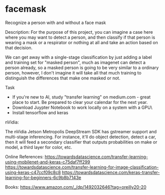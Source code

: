 # facemask
Recognize a person with and without a face mask

Description: For the purpose of this project, you can imagine a case here where you may want to detect a person, and then classify if that person is wearing a mask or a respirator or nothing at all and take an action based on that decision.

We can get away with a single-stage classification by just adding a label and training set for "masked person", much as imagenet can detect a person already, so a masked person is going to be very similar to a ordinary person, however, I don't imagine it will take all that much training to distinguish the differences that make one masked or not.

Task
 - If you're new to AI, study "transfer learning" on medium.com - great place to start. Be prepared to clear your calendar for the next year.
 - Download Juypter Notebook to work locally on a system with a GPU\
 - Install tensorflow and keras

 
nVidia:

The nVidia Jetson Metropolis DeepStream SDK has gstreamer support and multi-stage inferencing. For instance, it'll do object detection, detect a car, then it will feed a secondary classifier that outputs probabilities on make or model, a third layer for color, etc.

 
Online References:
   https://towardsdatascience.com/transfer-learning-using-mobilenet-and-keras-c75daf7ff299
   https://towardsdatascience.com/transfer-learning-for-image-classification-using-keras-c47ccf09c8c8
   https://towardsdatascience.com/keras-transfer-learning-for-beginners-6c9b8b7143e

Books:
   https://www.amazon.com/_/dp/1492032646?tag=oreilly20-20
